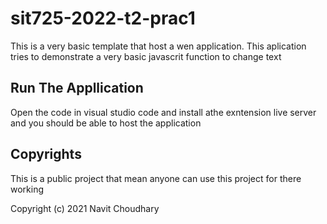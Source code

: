 # sit725-2022-t2-prac1
This is a very basic template that host a wen application. This aplication tries to demonstrate a very basic javascrit function to change text

## Run The Appllication

Open the code in visual studio code and install athe exntension live server and you should be able to host the application

## Copyrights
This is a public project that mean anyone can use this project for there working

Copyright (c) 2021 Navit Choudhary